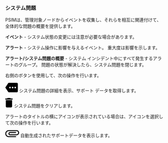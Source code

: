 ### システム問題

PSIMは、管理対象ノードからイベントを収集し、それらを相互に関連付けて、全体的な問題の概要を提供します。

**イベント** - システム状態の変更には注意が必要な場合があります。

**アラート** - システム操作に影響を与えるイベント。 重大度は影響を示します。

**アラート/システム問題の概要** - システム インシデント中にすべて発生するアラートのグループ。 問題の状態が解決したら、システム問題を閉じます。

右側のボタンを使用して、次の操作を行います。

![](cov-icn-more_3dots-horiz-15px.svg) システム問題の詳細を表示、サポート データを取得します。

![](cov-icn_delete_trashcan-15px.svg) システム問題をクリアします。

アラートのタイトルの横にアイコンが表示されている場合は、アイコンを選択して次の操作を行います。

![](cov-icn_attachment_paperclip-horiz-15px.svg) 自動生成されたサポートデータを表示します。
